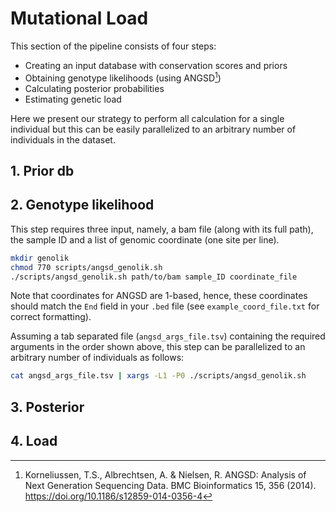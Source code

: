 # Mutational Load
This section of the pipeline consists of four steps:

- Creating an input database with conservation scores and priors
- Obtaining genotype likelihoods (using ANGSD[^1])
- Calculating posterior probabilities
- Estimating genetic load

Here we present our strategy to perform all calculation for a single individual but this can be easily parallelized to an arbitrary number of individuals in the dataset.
[^1]:Korneliussen, T.S., Albrechtsen, A. & Nielsen, R. ANGSD: Analysis of Next Generation Sequencing Data. BMC Bioinformatics 15, 356 (2014). https://doi.org/10.1186/s12859-014-0356-4 

## 1. Prior db


## 2. Genotype likelihood
This step requires three input, namely, a bam file (along with its full path), the sample ID and a list of genomic coordinate (one site per line).

```sh
mkdir genolik
chmod 770 scripts/angsd_genolik.sh
./scripts/angsd_genolik.sh path/to/bam sample_ID coordinate_file
```
Note that coordinates for ANGSD are 1-based, hence, these coordinates should match the `End` field in your `.bed` file (see `example_coord_file.txt` for correct formatting).

Assuming a tab separated file (`angsd_args_file.tsv`) containing the required arguments in the order shown above, this step can be parallelized to an arbitrary number of individuals as follows:

```sh
cat angsd_args_file.tsv | xargs -L1 -P0 ./scripts/angsd_genolik.sh
```

## 3. Posterior

## 4. Load

